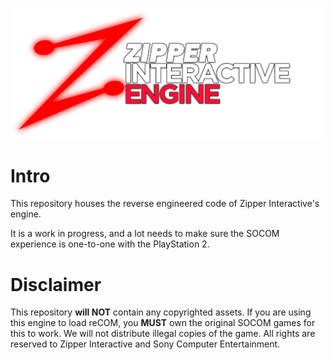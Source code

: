 ![Isolated.png](https://github.com/Not-Enough-Photons/ZIEngine/blob/main/img/ziengine_banner.png?raw=true)

# Intro
This repository houses the reverse engineered code of Zipper Interactive's engine.

It is a work in progress, and a lot needs to make sure the SOCOM experience is one-to-one with the PlayStation 2.

# Disclaimer
This repository **will NOT** contain any copyrighted assets. If you are using this engine to load reCOM, you **MUST** own the original SOCOM games for this to work.
We will not distribute illegal copies of the game.
All rights are reserved to Zipper Interactive and Sony Computer Entertainment.
